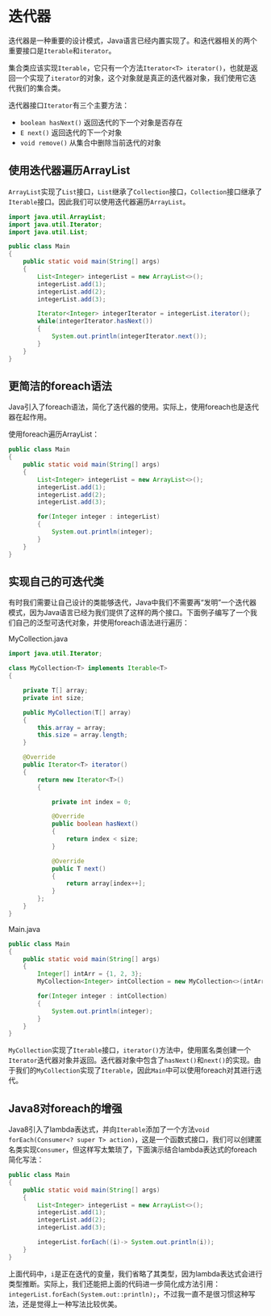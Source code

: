 # 迭代器

迭代器是一种重要的设计模式，Java语言已经内置实现了。和迭代器相关的两个重要接口是`Iterable`和`iterator`。

集合类应该实现`Iterable`，它只有一个方法`Iterator<T> iterator()`，也就是返回一个实现了`iterator`的对象，这个对象就是真正的迭代器对象，我们使用它迭代我们的集合类。

迭代器接口`Iterator`有三个主要方法：

* `boolean hasNext()` 返回迭代的下一个对象是否存在
* `E next()` 返回迭代的下一个对象
* `void remove()` 从集合中删除当前迭代的对象

## 使用迭代器遍历ArrayList

`ArrayList`实现了`List`接口，`List`继承了`Collection`接口，`Collection`接口继承了`Iterable`接口。因此我们可以使用迭代器遍历`ArrayList`。

```java
import java.util.ArrayList;
import java.util.Iterator;
import java.util.List;

public class Main
{
	public static void main(String[] args)
	{
		List<Integer> integerList = new ArrayList<>();
		integerList.add(1);
		integerList.add(2);
		integerList.add(3);

		Iterator<Integer> integerIterator = integerList.iterator();
		while(integerIterator.hasNext())
		{
			System.out.println(integerIterator.next());
		}
	}
}
```

## 更简洁的foreach语法

Java引入了foreach语法，简化了迭代器的使用。实际上，使用foreach也是迭代器在起作用。

使用foreach遍历ArrayList：
```java
public class Main
{
	public static void main(String[] args)
	{
		List<Integer> integerList = new ArrayList<>();
		integerList.add(1);
		integerList.add(2);
		integerList.add(3);

		for(Integer integer : integerList)
		{
			System.out.println(integer);
		}
	}
}
```

## 实现自己的可迭代类

有时我们需要让自己设计的类能够迭代，Java中我们不需要再“发明”一个迭代器模式，因为Java语言已经为我们提供了这样的两个接口。下面例子编写了一个我们自己的泛型可迭代对象，并使用foreach语法进行遍历：

MyCollection.java
```java
import java.util.Iterator;

class MyCollection<T> implements Iterable<T>
{

	private T[] array;
	private int size;

	public MyCollection(T[] array)
	{
		this.array = array;
		this.size = array.length;
	}

	@Override
	public Iterator<T> iterator()
	{
		return new Iterator<T>()
		{

			private int index = 0;

			@Override
			public boolean hasNext()
			{
				return index < size;
			}

			@Override
			public T next()
			{
				return array[index++];
			}
		};
	}
}
```

Main.java
```java
public class Main
{
	public static void main(String[] args)
	{
		Integer[] intArr = {1, 2, 3};
		MyCollection<Integer> intCollection = new MyCollection<>(intArr);

		for(Integer integer : intCollection)
		{
			System.out.println(integer);
		}
	}
}
```

`MyCollection`实现了`Iterable`接口，`iterator()`方法中，使用匿名类创建一个`Iterator`迭代器对象并返回。迭代器对象中包含了`hasNext()`和`next()`的实现。由于我们的`MyCollection`实现了`Iterable`，因此`Main`中可以使用foreach对其进行迭代。

## Java8对foreach的增强

Java8引入了lambda表达式，并向`Iterable`添加了一个方法`void forEach(Consumer<? super T> action)`，这是一个函数式接口，我们可以创建匿名类实现`Consumer`，但这样写太繁琐了，下面演示结合lambda表达式的foreach简化写法：

```java
public class Main
{
	public static void main(String[] args)
	{
		List<Integer> integerList = new ArrayList<>();
		integerList.add(1);
		integerList.add(2);
		integerList.add(3);

		integerList.forEach((i)-> System.out.println(i));
	}
}
```

上面代码中，`i`是正在迭代的变量，我们省略了其类型，因为lambda表达式会进行类型推断。实际上，我们还能把上面的代码进一步简化成方法引用：`integerList.forEach(System.out::println);`，不过我一直不是很习惯这种写法，还是觉得上一种写法比较优美。

